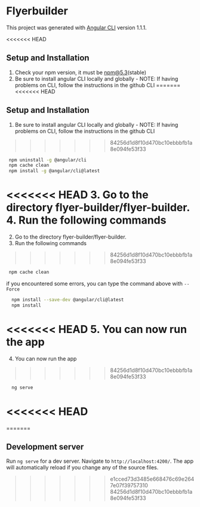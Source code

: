 # Flyerbuilder

This project was generated with [Angular CLI](https://github.com/angular/angular-cli) version 1.1.1.

<<<<<<< HEAD
## Setup and Installation
1. Check your npm version, it must be npm@5.3(stable)
2. Be sure to install angular CLI locally and globally - NOTE: If having problems on CLI, follow the instructions in the github CLI
=======
<<<<<<< HEAD
## Setup and Installation

1. Be sure to install angular CLI locally and globally - NOTE: If having problems on CLI, follow the instructions in the github CLI
>>>>>>> 84256d1d8f10d470bc10ebbbfb1a8e094fe53f33
   ```bash
    npm uninstall -g @angular/cli
    npm cache clean
    npm install -g @angular/cli@latest
   ```
<<<<<<< HEAD
3. Go to the directory flyer-builder/flyer-builder.
4. Run the following commands
=======
2. Go to the directory flyer-builder/flyer-builder.
3. Run the following commands
>>>>>>> 84256d1d8f10d470bc10ebbbfb1a8e094fe53f33

   ```bash
    npm cache clean
   ```
  if you encountered some errors, you can type the command above with ```--Force``` 

   ```bash
     npm install --save-dev @angular/cli@latest
     npm install
   ```

<<<<<<< HEAD
5. You can now run the app
=======
4. You can now run the app
>>>>>>> 84256d1d8f10d470bc10ebbbfb1a8e094fe53f33
   ```bash
     ng serve
   ``` 

<<<<<<< HEAD
=======
=======
## Development server

Run `ng serve` for a dev server. Navigate to `http://localhost:4200/`. The app will automatically reload if you change any of the source files.
>>>>>>> e1cced73d3485e668476c69e2647e07f39757310
>>>>>>> 84256d1d8f10d470bc10ebbbfb1a8e094fe53f33

